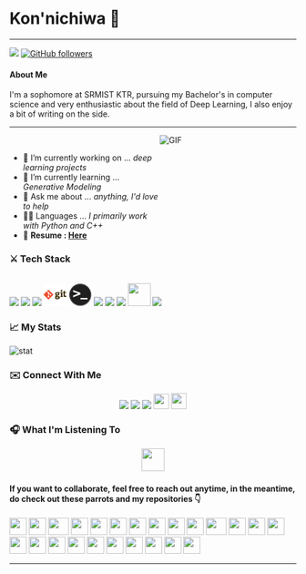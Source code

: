 # Kon'nichiwa 👋 

----

![](https://komarev.com/ghpvc/?username=pksenpai&color=green) [![GitHub followers](https://img.shields.io/github/followers/pksenpai?label=Follow&style=social)](https://github.com/pksenpai/?tab=follow)



#### About Me
I'm a sophomore at SRMIST KTR, pursuing my Bachelor's in computer science and very enthusiastic about the field of Deep Learning, I also enjoy a bit of writing on the side.



---
 <img align="right" alt="GIF" src="https://media1.tenor.com/images/4102642399cb0425b6b9022645aab927/tenor.gif?itemid=18013694raw=true" width="240" height="200" />
 </br>

 - 🔭 I’m currently working on ... *deep learning projects*
 - 🌱 I’m currently learning ... *Generative Modeling*
 - 💬 Ask me about ... *anything, I'd love to help*
 - 👨‍💻 Languages ... *I primarily work with Python and C++*
 - 🙋 **Resume : [Here](https://drive.google.com/file/d/1pcLxjJDFVPJ9H5kxVzQRItwN6REi-Vue/view?usp=sharing)**




### ⚔️ Tech Stack

<br>
<code><img height="40" src="https://github.com/gilbarbara/logos/blob/master/logos/python.svg"></code>
    <code><img height="40" src="https://pytorch.org/assets/images/pytorch-logo.png"></code>
    <code><img height="40" src="https://github.com/gilbarbara/logos/blob/master/logos/c-plusplus.svg"></code>
   <code><img height="40" src="https://raw.githubusercontent.com/github/explore/80688e429a7d4ef2fca1e82350fe8e3517d3494d/topics/git/git.png"></code>
   <code><img height="40" src="https://raw.githubusercontent.com/github/explore/80688e429a7d4ef2fca1e82350fe8e3517d3494d/topics/terminal/terminal.png"></code>
   <code><img height="40" src="https://seeklogo.net/wp-content/uploads/2020/03/Linux-logo.png"></code>
   <code><img height="40" src="https://www.nicepng.com/png/full/223-2233246_heroku-logo-salesforce-heroku.png"></code>
   <code><img height="40" src="https://qphs.fs.quoracdn.net/main-qimg-748316a749bdb46f5cdbe02e976e5500.webp"></code>
   <code><img height="40" img width="40" src="https://d2h0cx97tjks2p.cloudfront.net/blogs/wp-content/uploads/sites/2/2019/07/scikit-learn-logo.png"></code>
   <code><img height="40" src="https://cdn0.iconfinder.com/data/icons/octicons/1024/markdown-512.png"></code>
   
   
   
  

<br>


### 📈 My Stats<br>
![stat](https://github-readme-stats.vercel.app/api?username=pksenpai&show_icons=true&theme=radical)

### ✉️ Connect With Me<br>
<p align="center">
<a href="mailto:mr.kumar.parikshit@gmail.com"><img src="https://img.shields.io/badge/Gmail-D14836?style=for-the-badge&logo=gmail&logoColor=white"></a>
<a href="https://www.linkedin.com/in/parikshitkumar1/"><img src="https://img.shields.io/badge/LinkedIn-0077B5?style=for-the-badge&logo=linkedin&logoColor=white"></a> 
<a href="https://medium.com/@parikshitkumar1"><img src="https://img.shields.io/badge/Medium-12100E?style=for-the-badge&logo=medium&logoColor=white"></a>
<a href="https://www.kaggle.com/parikshitkumar"><img src="https://cdn4.iconfinder.com/data/icons/logos-and-brands/512/189_Kaggle_logo_logos-512.png" height="27px" width="27px alt="Sourcerer></a>
<a href="https://myanimelist.net/profile/pksenpai"><img src="https://upload.wikimedia.org/wikipedia/commons/7/7a/MyAnimeList_Logo.png" height="27.5px" width="27.5px alt="Sourcerer></a>

 




### 🎧 What I'm Listening To
<p align="center">
<a href="https://open.spotify.com/user/gc2akgek2hhc9p3wub44lc5wl?si=3tfkoEPLSP2dOcnb57CTaQ"><img src="https://www.iconfinder.com/data/icons/social-icons-33/128/Spotify-128.png" height="40px" width="40px alt="Sourcerer"></a> 
</p>
 
#### If you want to collaborate, feel free to reach out anytime, in the meantime, do check out these parrots and my repositories 👇
<div>
    <img src="https://cultofthepartyparrot.com/parrots/hd/githubparrot.gif" width="30" height="30"/>
    <img src="https://cultofthepartyparrot.com/flags/hd/indiaparrot.gif" width="30" height="30"/>
    <img src="https://cultofthepartyparrot.com/parrots/asyncparrot.gif" width="36" height="30"/>
    <img src="https://cultofthepartyparrot.com/parrots/exceptionallyfastparrot.gif" width="30" height="30"/>
    <img src="https://cultofthepartyparrot.com/parrots/hd/60fpsparrot.gif" width="30" height="30"/>
    <img src="https://cultofthepartyparrot.com/parrots/hd/jumpingparrot.gif" width="30" height="30"/>
    <img src="https://cultofthepartyparrot.com/parrots/hd/opensourceparrot.gif" width="30" height="30"/>
    <img src="https://cultofthepartyparrot.com/parrots/hd/dealwithitnowparrot.gif" width="30" height="30"/>
    <img src="https://cultofthepartyparrot.com/parrots/hd/hypnoparrotlight.gif" width="30" height="30"/>
    <img src="https://cultofthepartyparrot.com/parrots/databaseparrot.gif" width="30" height="30"/>
    <img src="https://cultofthepartyparrot.com/parrots/fixparrot.gif" width="36" height="30"/>
    <img src="https://cultofthepartyparrot.com/parrots/hd/laptop_parrot.gif" width="30" height="30"/>
    <img src="https://cultofthepartyparrot.com/parrots/hd/spinningparrot.gif" width="30" height="30"/>
    <img src="https://cultofthepartyparrot.com/parrots/hd/levitationparrot.gif" width="30" height="30"/>
    <img src="https://cultofthepartyparrot.com/parrots/hd/meldparrot.gif" width="30" height="30"/>
    <img src="https://cultofthepartyparrot.com/parrots/slomoparrot.gif" width="30" height="30"/>
    <img src="https://cultofthepartyparrot.com/parrots/hd/moonwalkingparrot.gif" width="30" height="30"/>
    <img src="https://cultofthepartyparrot.com/parrots/hd/stableparrot.gif" width="30" height="30"/>
    <img src="https://cultofthepartyparrot.com/parrots/hd/scienceparrot.gif" width="30" height="30"/>
    <img src="https://cultofthepartyparrot.com/parrots/hd/pirateparrot.gif" width="30" height="30"/>
    <img src="https://cultofthepartyparrot.com/parrots/hd/footballparrot.gif" width="30" height="30"/>
    <img src="https://cultofthepartyparrot.com/parrots/hd/illuminatiparrot.gif" width="30" height="30"/>
    <img src="https://cultofthepartyparrot.com/parrots/hd/hypnoparrotdark.gif" width="30" height="30"/>
    <img src="https://cultofthepartyparrot.com/parrots/hd/mustacheparrot.gif" width="30" height="30"/>
</div>



----







